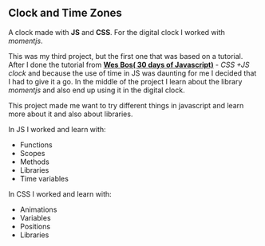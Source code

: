 ## Clock and Time Zones

A clock made with <strong>JS</strong> and <strong>CSS</strong>.
For the digital clock I worked with <em>momentjs</em>.

This was my third project, but the first one that was based on a tutorial. After I done the tutorial from <strong>[Wes Bos( 30 days of Javascript)](https://javascript30.com/)</strong> - <em>CSS +JS clock</em> and because the use of time in JS was daunting for me I decided that I had to give it a go.
In the middle of the project I learn about the library <em>momentjs</em> and also end up using it in the digital clock.

This project made me want to try different things in javascript and learn more about it and also about libraries.


In JS I worked and learn with:

<ul>
<li>Functions</li>
<li>Scopes</li>
<li>Methods</li>
<li>Libraries</li>
<li>Time variables</li>
</ul>

In CSS I worked and learn with:

<ul>
<li>Animations</li>
<li>Variables</li>
<li>Positions</li>
<li>Libraries</li>
</ul>



